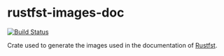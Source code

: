 # rustfst-images-doc

[![Build Status](https://travis-ci.com/Garvys/rustfst-images-doc.svg?branch=master)](https://travis-ci.com/Garvys/rustfst)

Crate used to generate the images used in the documentation of [Rustfst](https://github.com/Garvys/rustfst).